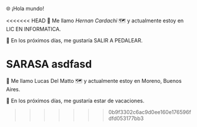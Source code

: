 🌐 ¡Hola mundo!

<<<<<<< HEAD
👋 Me llamo _Hernan Cardachi_
🗺️ y actualmente estoy en LIC EN INFORMATICA.

📆 En los próximos días, me gustaría SALIR A PEDALEAR.

SARASA
asdfasd
=======
👋 Me llamo Lucas Del Matto
🗺️ y actualmente estoy en Moreno, Buenos Aires.

📆 En los próximos días, me gustaría estar de vacaciones.
>>>>>>> 0b9f3302c6ac9d0ee160e176596fdfd053177bb3
